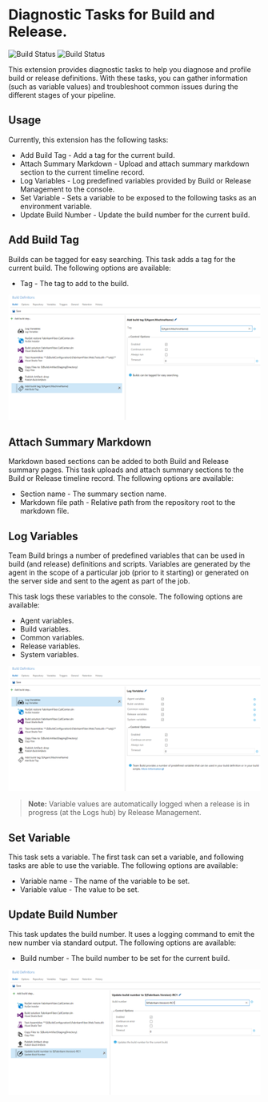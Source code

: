 # Diagnostic Tasks for Build and Release.
![Build Status](https://andremarques023.visualstudio.com/_apis/public/build/definitions/c98afab6-e9a0-4e74-85eb-4d27f9829548/24/badge "Visual Studio Team Services") ![Build Status](https://ci.appveyor.com/api/projects/status/f1k6thlnwuyg1h3m?svg=true "AppVeyor")

This extension provides diagnostic tasks to help you diagnose and profile build or release definitions. With these tasks, you can gather information (such as variable values) and troubleshoot common issues during the different stages of your pipeline.

## Usage

Currently, this extension has the following tasks:

* Add Build Tag - Add a tag for the current build.
* Attach Summary Markdown - Upload and attach summary markdown section to the current timeline record.
* Log Variables - Log predefined variables provided by Build or Release Management to the console.
* Set Variable - Sets a variable to be exposed to the following tasks as an environment variable.
* Update Build Number - Update the build number for the current build.

## Add Build Tag

Builds can be tagged for easy searching. This task adds a tag for the current build. The following options are available: 

* Tag - The tag to add to the build.

![Add Build Tag](https://github.com/andremarques023/vsts-extensions/raw/master/DiagnosticTasks/Images/addbuildtag-task-1.png)

## Attach Summary Markdown

Markdown based sections can be added to both Build and Release summary pages. This task uploads and attach summary sections to the Build or Release timeline record. The following options are available: 

* Section name - The summary section name.
* Markdown file path - Relative path from the repository root to the markdown file.

## Log Variables

Team Build brings a number of predefined variables that can be used in build (and release) definitions and scripts. Variables are generated by the agent in the scope of a particular job (prior to it starting) or generated on the server side and sent to the agent as part of the job. 

This task logs these variables to the console. The following options are available:

* Agent variables.
* Build variables.
* Common variables.
* Release variables.
* System variables.

![Log Variables](https://github.com/andremarques023/vsts-extensions/raw/master/DiagnosticTasks/Images/logvariables-task-1.png)

>__Note:__ Variable values are automatically logged when a release is in progress (at the Logs hub) by Release Management.

## Set Variable

This task sets a variable. The first task can set a variable, and following tasks are able to use the variable. The following options are available: 

* Variable name - The name of the variable to be set.
* Variable value - The value to be set.

## Update Build Number

This task updates the build number. It uses a logging command to emit the new number via standard output. The following options are available: 

* Build number - The build number to be set for the current build.

![Update Build Number](https://github.com/andremarques023/vsts-extensions/raw/master/DiagnosticTasks/Images/updatebuildnumber-task-1.png)